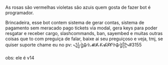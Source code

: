 As rosas são vermelhas violetas são azuis quem gosta de fazer bot é programador.

Brincadeira, esse bot contem sistema de gerar contas, sistema de pagamento sem meracado pago tickets via modal, gera keys para poder resgatar e receber cargo, slashcommands, ban, sayembed e muitas outras coisas que to com preguiça de falar, baixe ai seu preguiçoso e veja, tmj, se quiser suporte chame eu no pv: ꧁ঔৣ☬✞𝓜𝓘𝓝𝓐𝓣𝓞✞☬ঔৣ꧂#3155

obs: ele é v14
